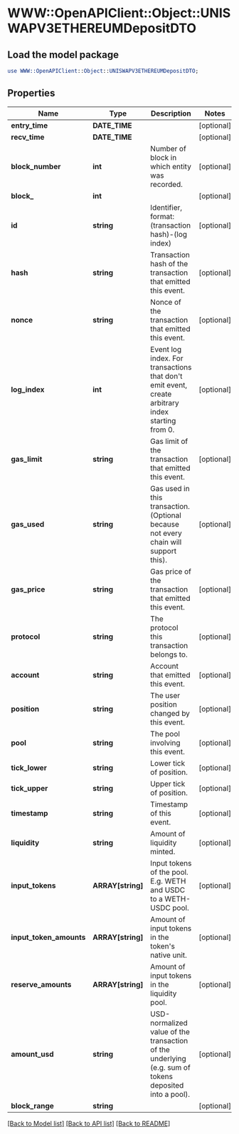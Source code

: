 # WWW::OpenAPIClient::Object::UNISWAPV3ETHEREUMDepositDTO

## Load the model package
```perl
use WWW::OpenAPIClient::Object::UNISWAPV3ETHEREUMDepositDTO;
```

## Properties
Name | Type | Description | Notes
------------ | ------------- | ------------- | -------------
**entry_time** | **DATE_TIME** |  | [optional] 
**recv_time** | **DATE_TIME** |  | [optional] 
**block_number** | **int** | Number of block in which entity was recorded. | [optional] 
**block_** | **int** |  | [optional] 
**id** | **string** | Identifier, format: (transaction hash)-(log index) | [optional] 
**hash** | **string** | Transaction hash of the transaction that emitted this event. | [optional] 
**nonce** | **string** | Nonce of the transaction that emitted this event. | [optional] 
**log_index** | **int** | Event log index. For transactions that don&#39;t emit event, create arbitrary index starting from 0. | [optional] 
**gas_limit** | **string** | Gas limit of the transaction that emitted this event. | [optional] 
**gas_used** | **string** | Gas used in this transaction. (Optional because not every chain will support this). | [optional] 
**gas_price** | **string** | Gas price of the transaction that emitted this event. | [optional] 
**protocol** | **string** | The protocol this transaction belongs to. | [optional] 
**account** | **string** | Account that emitted this event. | [optional] 
**position** | **string** | The user position changed by this event. | [optional] 
**pool** | **string** | The pool involving this event. | [optional] 
**tick_lower** | **string** | Lower tick of position. | [optional] 
**tick_upper** | **string** | Upper tick of position. | [optional] 
**timestamp** | **string** | Timestamp of this event. | [optional] 
**liquidity** | **string** | Amount of liquidity minted. | [optional] 
**input_tokens** | **ARRAY[string]** | Input tokens of the pool. E.g. WETH and USDC to a WETH-USDC pool. | [optional] 
**input_token_amounts** | **ARRAY[string]** | Amount of input tokens in the token&#39;s native unit. | [optional] 
**reserve_amounts** | **ARRAY[string]** | Amount of input tokens in the liquidity pool. | [optional] 
**amount_usd** | **string** | USD-normalized value of the transaction of the underlying (e.g. sum of tokens deposited into a pool). | [optional] 
**block_range** | **string** |  | [optional] 

[[Back to Model list]](../README.md#documentation-for-models) [[Back to API list]](../README.md#documentation-for-api-endpoints) [[Back to README]](../README.md)


